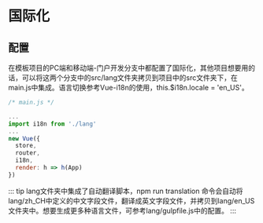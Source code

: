 <!--
 * @Author: Yu lin Liu
 * @Date: 2019-10-14 15:35:03
 * @Description: file content
 -->
# 国际化

## 配置
在模板项目的PC端和移动端-门户开发分支中都配置了国际化，其他项目想要用的话，可以将这两个分支中的src/lang文件夹拷贝到项目中的src文件夹下，在main.js中集成。语言切换参考Vue-i18n的使用，this.$i18n.locale = 'en_US'。

```js
/* main.js */

...
import i18n from './lang'
...
new Vue({
  store,
  router,
  i18n,
  render: h => h(App)
})
```

::: tip 
lang文件夹中集成了自动翻译脚本，npm run translation 命令会自动将lang/zh_CH中定义的中文字段文件，翻译成英文字段文件，并拷贝到lang/en_US文件夹中。想要生成更多种语言文件，可参考lang/gulpfile.js中的配置。
:::